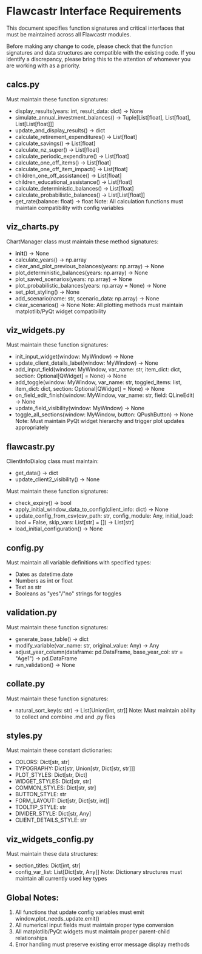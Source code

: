 # Flawcastr Interface Requirements

This document specifies function signatures and critical interfaces that must be maintained across all Flawcastr modules.

Before making any change to code, please check that the function signatures and data structures are compatible with the existing code. If you identify a discrepancy, please bring this to the attention of whomever you are working with as a priority.

## calcs.py
Must maintain these function signatures:
- display_results(years: int, result_data: dict) -> None
- simulate_annual_investment_balances() -> Tuple[List[float], List[float], List[List[float]]]
- update_and_display_results() -> dict
- calculate_retirement_expenditures() -> List[float]
- calculate_savings() -> List[float]
- calculate_nz_super() -> List[float]
- calculate_periodic_expenditure() -> List[float]
- calculate_one_off_items() -> List[float]
- calculate_one_off_item_impact() -> List[float]
- children_one_off_assistance() -> List[float]
- children_educational_assistance() -> List[float]
- calculate_deterministic_balances() -> List[float]
- calculate_probabilistic_balances() -> List[List[float]]
- get_rate(balance: float) -> float
Note: All calculation functions must maintain compatibility with config variables

## viz_charts.py
ChartManager class must maintain these method signatures:
- __init__() -> None
- calculate_years() -> np.array
- clear_and_plot_previous_balances(years: np.array) -> None
- plot_deterministic_balances(years: np.array) -> None
- plot_saved_scenarios(years: np.array) -> None
- plot_probabilistic_balances(years: np.array = None) -> None
- set_plot_styling() -> None
- add_scenario(name: str, scenario_data: np.array) -> None
- clear_scenarios() -> None
Note: All plotting methods must maintain matplotlib/PyQt widget compatibility

## viz_widgets.py
Must maintain these function signatures:
- init_input_widget(window: MyWindow) -> None
- update_client_details_label(window: MyWindow) -> None
- add_input_field(window: MyWindow, var_name: str, item_dict: dict, section: Optional[QWidget] = None) -> None
- add_toggle(window: MyWindow, var_name: str, toggled_items: list, item_dict: dict, section: Optional[QWidget] = None) -> None
- on_field_edit_finish(window: MyWindow, var_name: str, field: QLineEdit) -> None
- update_field_visibility(window: MyWindow) -> None
- toggle_all_sections(window: MyWindow, button: QPushButton) -> None
Note: Must maintain PyQt widget hierarchy and trigger plot updates appropriately

## flawcastr.py
ClientInfoDialog class must maintain:
- get_data() -> dict
- update_client2_visibility() -> None

Must maintain these function signatures:
- check_expiry() -> bool
- apply_initial_window_data_to_config(client_info: dict) -> None
- update_config_from_csv(csv_path: str, config_module: Any, initial_load: bool = False, skip_vars: List[str] = []) -> List[str]
- load_initial_configuration() -> None

## config.py
Must maintain all variable definitions with specified types:
- Dates as datetime.date
- Numbers as int or float
- Text as str
- Booleans as "yes"/"no" strings for toggles

## validation.py
Must maintain these function signatures:
- generate_base_table() -> dict
- modify_variable(var_name: str, original_value: Any) -> Any
- adjust_year_column(dataframe: pd.DataFrame, base_year_col: str = "Age1") -> pd.DataFrame
- run_validation() -> None

## collate.py
Must maintain these function signatures:
- natural_sort_key(s: str) -> List[Union[int, str]]
Note: Must maintain ability to collect and combine .md and .py files

## styles.py
Must maintain these constant dictionaries:
- COLORS: Dict[str, str]
- TYPOGRAPHY: Dict[str, Union[str, Dict[str, str]]]
- PLOT_STYLES: Dict[str, Dict]
- WIDGET_STYLES: Dict[str, str]
- COMMON_STYLES: Dict[str, str]
- BUTTON_STYLE: str
- FORM_LAYOUT: Dict[str, Dict[str, int]]
- TOOLTIP_STYLE: str
- DIVIDER_STYLE: Dict[str, Any]
- CLIENT_DETAILS_STYLE: str

## viz_widgets_config.py
Must maintain these data structures:
- section_titles: Dict[int, str]
- config_var_list: List[Dict[str, Any]]
Note: Dictionary structures must maintain all currently used key types

## Global Notes:
1. All functions that update config variables must emit window.plot_needs_update.emit()
2. All numerical input fields must maintain proper type conversion
3. All matplotlib/PyQt widgets must maintain proper parent-child relationships
4. Error handling must preserve existing error message display methods